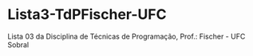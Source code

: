 # Lista3-TdPFischer-UFC
Lista 03 da Disciplina de Técnicas de Programação, Prof.: Fischer - UFC Sobral
